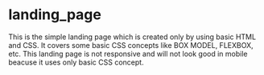 # landing_page
This is the simple landing page which is created only by using basic HTML and CSS. It covers some basic CSS concepts like BOX MODEL, FLEXBOX, etc.
This landing page is not responsive and will not look good in mobile beacuse it uses only basic CSS concept.